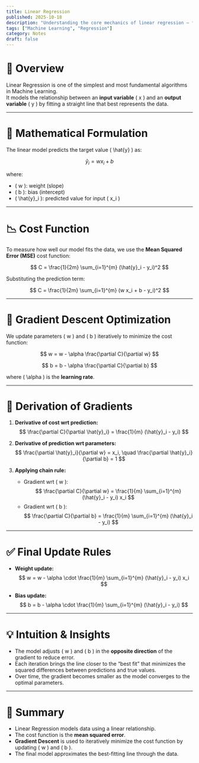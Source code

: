 ```yaml
---
title: Linear Regression
published: 2025-10-18
description: "Understanding the core mechanics of linear regression — from hypothesis to gradient updates."
tags: ["Machine Learning", "Regression"]
category: Notes
draft: false
---
```


# 🧠 Overview

Linear Regression is one of the simplest and most fundamental algorithms in Machine Learning.  
It models the relationship between an **input variable** \( x \) and an **output variable** \( y \) by fitting a straight line that best represents the data.

---

# 🔢 Mathematical Formulation

The linear model predicts the target value \( \hat{y} \) as:

$$
\hat{y}_i = w x_i + b
$$

where:
- \( w \): weight (slope)  
- \( b \): bias (intercept)  
- \( \hat{y}_i \): predicted value for input \( x_i \)

---

# 📉 Cost Function

To measure how well our model fits the data, we use the **Mean Squared Error (MSE)** cost function:

$$
C = \frac{1}{2m} \sum_{i=1}^{m} (\hat{y}_i - y_i)^2
$$

Substituting the prediction term:

$$
C = \frac{1}{2m} \sum_{i=1}^{m} (w x_i + b - y_i)^2
$$

---

# 🔁 Gradient Descent Optimization

We update parameters \( w \) and \( b \) iteratively to minimize the cost function:

$$
w = w - \alpha \frac{\partial C}{\partial w}
$$

$$
b = b - \alpha \frac{\partial C}{\partial b}
$$

where \( \alpha \) is the **learning rate**.

---

# 🧩 Derivation of Gradients

1. **Derivative of cost wrt prediction:**
   $$
   \frac{\partial C}{\partial \hat{y}_i} = \frac{1}{m} (\hat{y}_i - y_i)
   $$

2. **Derivative of prediction wrt parameters:**
   $$
   \frac{\partial \hat{y}_i}{\partial w} = x_i, \quad \frac{\partial \hat{y}_i}{\partial b} = 1
   $$

3. **Applying chain rule:**
   - Gradient wrt \( w \):
     $$
     \frac{\partial C}{\partial w} = \frac{1}{m} \sum_{i=1}^{m} (\hat{y}_i - y_i) x_i
     $$
   - Gradient wrt \( b \):
     $$
     \frac{\partial C}{\partial b} = \frac{1}{m} \sum_{i=1}^{m} (\hat{y}_i - y_i)
     $$

---

# ✅ Final Update Rules

- **Weight update:**
  $$
  w = w - \alpha \cdot \frac{1}{m} \sum_{i=1}^{m} (\hat{y}_i - y_i) x_i
  $$

- **Bias update:**
  $$
  b = b - \alpha \cdot \frac{1}{m} \sum_{i=1}^{m} (\hat{y}_i - y_i)
  $$

---

# 💡 Intuition & Insights

- The model adjusts \( w \) and \( b \) in the **opposite direction** of the gradient to reduce error.  
- Each iteration brings the line closer to the “best fit” that minimizes the squared differences between predictions and true values.  
- Over time, the gradient becomes smaller as the model converges to the optimal parameters.

---

# 🧭 Summary

- Linear Regression models data using a linear relationship.  
- The cost function is the **mean squared error**.  
- **Gradient Descent** is used to iteratively minimize the cost function by updating \( w \) and \( b \).  
- The final model approximates the best-fitting line through the data.

